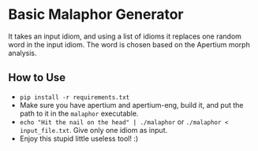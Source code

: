 # Basic Malaphor Generator

It takes an input idiom, and using a list of idioms it replaces one random word in the input idiom. The word is chosen based on the Apertium morph analysis.

## How to Use
- `pip install -r requirements.txt`
- Make sure you have apertium and apertium-eng, build it, and put the path to it in the `malaphor` executable.
- `echo "Hit the nail on the head" | ./malaphor` or `./malaphor < input_file.txt`. Give only one idiom as input.
- Enjoy this stupid little useless tool! :)
